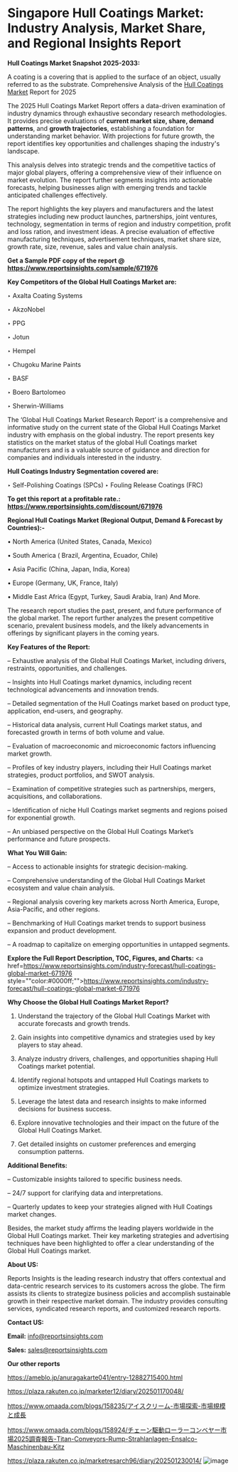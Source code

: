 # Singapore Hull Coatings Market: Industry Analysis, Market Share, and Regional Insights Report

<strong>Hull Coatings Market Snapshot 2025-2033:</strong>

A coating is a covering that is applied to the surface of an object, usually referred to as the substrate. Comprehensive Analysis of the <a href=https://www.reportsinsights.com/sample/671976>Hull Coatings Market</a> Report for 2025

The 2025 Hull Coatings Market Report offers a data-driven examination of industry dynamics through exhaustive secondary research methodologies. It provides precise evaluations of <strong>current market size, share, demand patterns</strong>, and <strong>growth trajectories</strong>, establishing a foundation for understanding market behavior. With projections for future growth, the report identifies key opportunities and challenges shaping the industry's landscape.

This analysis delves into strategic trends and the competitive tactics of major global players, offering a comprehensive view of their influence on market evolution. The report further segments insights into actionable forecasts, helping businesses align with emerging trends and tackle anticipated challenges effectively.

The report highlights the key players and manufacturers and the latest strategies including new product launches, partnerships, joint ventures, technology, segmentation in terms of region and industry competition, profit and loss ration, and investment ideas. A precise evaluation of effective manufacturing techniques, advertisement techniques, market share size, growth rate, size, revenue, sales and value chain analysis.

<strong>Get a Sample PDF copy of the report @ <a href=https://www.reportsinsights.com/sample/671976 style=color:#0000ff;>https://www.reportsinsights.com/sample/671976</a></strong>

<strong>Key Competitors of the Global Hull Coatings Market are:</strong>

‣ Axalta Coating Systems

‣ AkzoNobel

‣ PPG

‣ Jotun

‣ Hempel

‣ Chugoku Marine Paints

‣ BASF

‣ Boero Bartolomeo

‣ Sherwin-Williams

The ‘Global Hull Coatings Market Research Report’ is a comprehensive and informative study on the current state of the Global Hull Coatings Market industry with emphasis on the global industry. The report presents key statistics on the market status of the global Hull Coatings market manufacturers and is a valuable source of guidance and direction for companies and individuals interested in the industry.

<strong>Hull Coatings Industry Segmentation covered are:</strong>

‣ Self-Polishing Coatings (SPCs)
‣ Fouling Release Coatings (FRC)

<strong>To get this report at a profitable rate.: <a href=https://www.reportsinsights.com/discount/671976 style=color:#0000ff;>https://www.reportsinsights.com/discount/671976</a></strong>

<strong>Regional Hull Coatings Market (Regional Output, Demand &amp; Forecast by Countries):-</strong>

• North America (United States, Canada, Mexico)

• South America ( Brazil, Argentina, Ecuador, Chile)

• Asia Pacific (China, Japan, India, Korea)

• Europe (Germany, UK, France, Italy)

• Middle East Africa (Egypt, Turkey, Saudi Arabia, Iran) And More.

The research report studies the past, present, and future performance of the global market. The report further analyzes the present competitive scenario, prevalent business models, and the likely advancements in offerings by significant players in the coming years.

<strong>Key Features of the Report:</strong>

– Exhaustive analysis of the Global Hull Coatings Market, including drivers, restraints, opportunities, and challenges.

– Insights into Hull Coatings market dynamics, including recent technological advancements and innovation trends.

– Detailed segmentation of the Hull Coatings market based on product type, application, end-users, and geography.

– Historical data analysis, current Hull Coatings market status, and forecasted growth in terms of both volume and value.

– Evaluation of macroeconomic and microeconomic factors influencing market growth.

– Profiles of key industry players, including their Hull Coatings market strategies, product portfolios, and SWOT analysis.

– Examination of competitive strategies such as partnerships, mergers, acquisitions, and collaborations.

– Identification of niche Hull Coatings market segments and regions poised for exponential growth.

– An unbiased perspective on the Global Hull Coatings Market’s performance and future prospects.

<strong>What You Will Gain:</strong>

– Access to actionable insights for strategic decision-making.

– Comprehensive understanding of the Global Hull Coatings Market ecosystem and value chain analysis.

– Regional analysis covering key markets across North America, Europe, Asia-Pacific, and other regions.

– Benchmarking of Hull Coatings market trends to support business expansion and product development.

– A roadmap to capitalize on emerging opportunities in untapped segments.

<strong>Explore the Full Report Description, TOC, Figures, and Charts:</strong>
<a href=https://www.reportsinsights.com/industry-forecast/hull-coatings-global-market-671976 style=""color:#0000ff;"">https://www.reportsinsights.com/industry-forecast/hull-coatings-global-market-671976</a>

<strong>Why Choose the Global Hull Coatings Market Report?</strong>

1. Understand the trajectory of the Global Hull Coatings Market with accurate forecasts and growth trends.

2. Gain insights into competitive dynamics and strategies used by key players to stay ahead.

3. Analyze industry drivers, challenges, and opportunities shaping Hull Coatings market potential.

4. Identify regional hotspots and untapped Hull Coatings markets to optimize investment strategies.

5. Leverage the latest data and research insights to make informed decisions for business success.

6. Explore innovative technologies and their impact on the future of the Global Hull Coatings Market.

7. Get detailed insights on customer preferences and emerging consumption patterns.

<strong>Additional Benefits:</strong>

– Customizable insights tailored to specific business needs.

– 24/7 support for clarifying data and interpretations.

– Quarterly updates to keep your strategies aligned with Hull Coatings market changes.

Besides, the market study affirms the leading players worldwide in the Global Hull Coatings market. Their key marketing strategies and advertising techniques have been highlighted to offer a clear understanding of the Global Hull Coatings market.

<strong><strong>About US</strong>:</strong>

Reports Insights is the leading research industry that offers contextual and data-centric research services to its customers across the globe. The firm assists its clients to strategize business policies and accomplish sustainable growth in their respective market domain. The industry provides consulting services, syndicated research reports, and customized research reports.

<strong>Contact US:</strong>

<p class=><b>Email:</b> <a href=mailto:info@reportsinsights.com>info@reportsinsights.com</a></p>
<p class=><b>Sales:</b> <a href=mailto:sales@reportsinsights.com>sales@reportsinsights.com</a></p>

<strong>Our other reports</strong>

<a href=https://ameblo.jp/anuragakarte041/entry-12882715400.html>https://ameblo.jp/anuragakarte041/entry-12882715400.html</a>

<a href=https://plaza.rakuten.co.jp/marketer12/diary/202501170048/>https://plaza.rakuten.co.jp/marketer12/diary/202501170048/</a>

<a href=https://www.omaada.com/blogs/158235/アイスクリーム-市場探索-市場規模と成長>https://www.omaada.com/blogs/158235/アイスクリーム-市場探索-市場規模と成長</a>

<a href=https://www.omaada.com/blogs/158924/チェーン駆動ローラーコンベヤー市場2025調査報告-Titan-Conveyors-Rump-Strahlanlagen-Ensalco-Maschinenbau-Kitz>https://www.omaada.com/blogs/158924/チェーン駆動ローラーコンベヤー市場2025調査報告-Titan-Conveyors-Rump-Strahlanlagen-Ensalco-Maschinenbau-Kitz</a>

<a href=https://plaza.rakuten.co.jp/marketresarch96/diary/202501230014/>https://plaza.rakuten.co.jp/marketresarch96/diary/202501230014/</a>
![image](https://github.com/user-attachments/assets/2f7c8b85-a556-4968-9f31-39080e3777fa)
